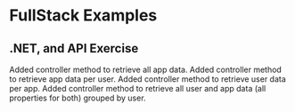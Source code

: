 # **FullStack Examples**

## .NET, and API Exercise

Added controller method to retrieve all app data.
Added controller method to retrieve app data per user.
Added controller method to retrieve user data per app.
Added controller method to retrieve all user and app data (all properties for both) grouped by user.




